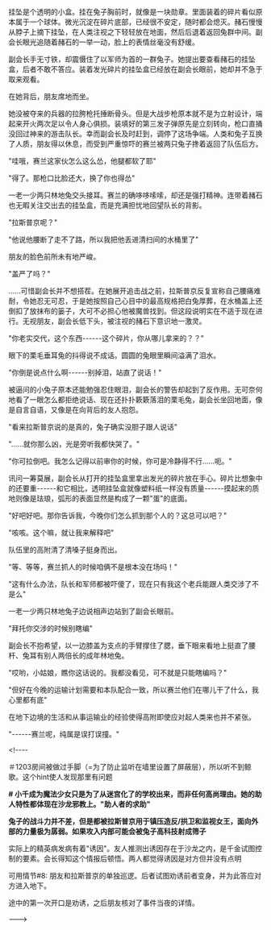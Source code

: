 挂坠是个透明的小盒。挂在兔子胸前时，就像是一块勋章。里面装着的碎片看似原本属于一个球体。微光沉淀在碎片底部，已经很不安定，随时都会熄灭。赭石慢慢从脖子上摘下挂坠，在人类注视之下轻轻放在地面，然后后退着返回兔群中间。副会长眼光追随着赭石的一举一动，脸上的表情丝毫没有舒缓。

副会长手无寸铁，却震慑住了以军师为首的一群兔子。她提出要查看赭石的挂坠盒，后者不敢不答应。装着发光碎片的挂坠盒已经放在副会长眼前，她却并不急于取来观看。

在她背后，朋友席地而坐。

她没被夺来的兵器的拉胯枪托捶断骨头。但是大战步枪原本就不是为立射设计，端起来开火两次足以令人身心俱损。装填好的第三发子弹原先是立刻转向，枪口直捅没回过神来的游击队长。幸而副会长及时赶到，调停了这场争端。人类和兔子互换了人质，朋友得以休息，而受到严重惊吓的赛兰被两只兔子搀着返回了队伍后方。

"哇哦，赛兰这家伙怎么这么怂，他腿都软了耶"

"得了。那枪口比脸还大，换了你也得怂"

一老一少两只林地兔交头接耳。赛兰的确哆哆嗦嗦，却还是强打精神。连带着赭石也无暇关注交出去的挂坠盒，而是充满担忧地回望队长的背影。

"拉斯普京呢？"

"他说他腰断了走不了路，所以我把他丢进清扫间的水桶里了"

朋友的脸色前所未有地严峻。

"盖严了吗？"

......可惜副会长并不想搭茬。在她展开追击战之前，拉斯普京反复宣称自己腰痛难耐，令她忍无可忍，于是她按照自己心目中的最高规格把白兔厚葬，在水桶盖上还倒扣了放抹布的篓子，大可不必担心他被魔兽找到。但这段说明实在不适于现在进行。无视朋友，副会长低下头，被注视的赭石下意识地一激灵。

"你老实交代，这个东西------这个碎片，你从哪儿拿来的？？"

眼下的栗毛垂耳兔的抖得说不成话。圆圆的兔眼里瞬间溢满了泪水。

"你倒是说点什么啊------别掉泪，站直了说话！"

被逼问的小兔子原本还能勉强忍住眼泪，副会长的警告却起到了反作用。无可奈何地看了一眼怎么都拒绝说话、现在还扑扑簌簌落泪的栗毛兔，副会长坐回地面，像是自言自语，又像是在向背后的友人抱怨。

"看来拉斯普京说的是真的，兔子确实没胆子跟人说话"

"......就你那么凶，光是旁听我都快哭了。"

"你可拉倒吧。我怎么记得以前审你的时候，你可是冷静得不行......呃。"

讯问一筹莫展，副会长从打开的挂坠盒里拿出发光的碎片放在手心。碎片比想象中的还要重------和它相比，透明挂坠盒就像塑料纸一样没有质量------摸起来的质地则像是珐琅，弧形的表面显然是构成了一颗"蛋"的底面。

"好吧好吧。那你告诉我，今晚你们怎么抓到那个人的？这总可以吧？"

"咳咳。这个嘛，就让我来解释吧"

队伍里的高附清了清嗓子挺身而出。

"等、等等，赛兰抓人的时候咱俩不是根本没在场吗！"

"这有什么办法，队长和军师都被吓傻了，现在只有我这个老兵能跟人类交涉了不是么"

一老一少两只林地兔子边说相声边站到了副会长眼前。

"拜托你交涉的时候别瞎编"

副会长不抱希望，以一边膝盖为支点的手臂撑住了腮，垂下眼来看地上挺直了腰杆、兔耳有别人两倍长的成年林地兔。

"哎哟，小姑娘，瞧你这话说的。我都没看见，可不就是只能瞎编吗？"

"但好在今晚的运输计划需要和本队配合一致，所以赛兰他们在哪儿干了什么，我心里都有底"

在地下边境的生活和从事运输业的经验使得高附即使应对起人类来也并不紧张。

"------赛兰呢，纯属是误打误撞。"

\<!\-\-\--

＃1203房间被做过手脚（=为了防止监听在墙里设置了屏蔽层），所以听不到鲸歌。这个hint使人发现那里有问题

**\#
小千成为魔法少女只是为了从迷宫化了的学校出来，而非任何高尚理由。她的助人特性都体现在沙龙邪教上。"助人者的求助"**

**兔子的战斗力并不差，但是都被拉斯普京用于镇压造反/拱卫和监视女王，面向外部的力量极为孱弱。如果攻入内部可能会被兔子高科技射成筛子**

实际上的精英病发病有着"诱因"。友人推测出诱因存在于沙龙之内，是千金试图控制的要素。会长得知这个情报后顿悟。两人都觉得诱因是对方但并没有点明

可用情节\#8:
朋友和拉斯普京的单独巡逻。后者试图劝诱前者变身，并为此答应对方进入地下。

途中的第一次开口是劝诱，之后朋友核对了事件当夜的详情。

\-\--\>
